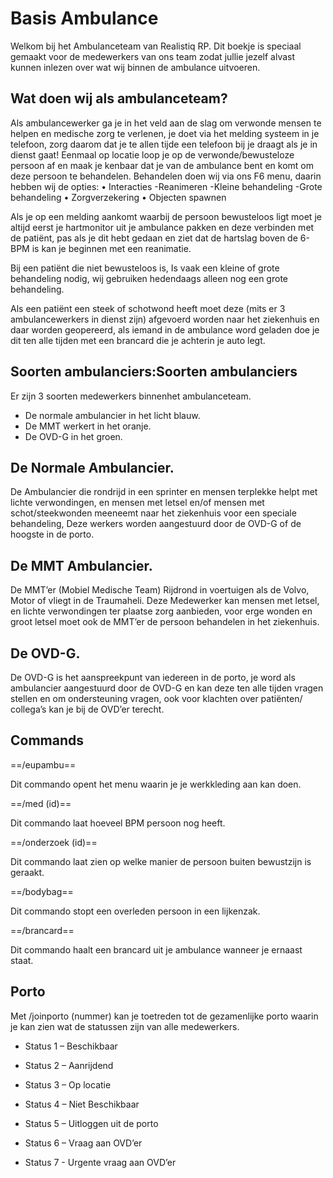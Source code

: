 # Basis Ambulance 
Welkom bij het Ambulanceteam van Realistiq RP.
Dit boekje is speciaal gemaakt voor de medewerkers van ons team zodat jullie jezelf alvast kunnen inlezen over wat wij binnen de ambulance uitvoeren.

## Wat doen wij als ambulanceteam?
Als ambulancewerker ga je in het veld aan de slag om verwonde mensen te helpen en medische zorg te verlenen, je doet via het melding systeem in je telefoon, zorg daarom dat je te allen tijde een telefoon bij je draagt als je in dienst gaat!
Eenmaal op locatie loop je op de verwonde/bewusteloze persoon af en maak je kenbaar dat je van de ambulance bent en komt om deze persoon te behandelen.
Behandelen doen wij via ons F6 menu, daarin hebben wij de opties:
•	Interacties
  -Reanimeren
  -Kleine behandeling
  -Grote behandeling
•	Zorgverzekering
•	Objecten spawnen

Als je op een melding aankomt waarbij de persoon bewusteloos ligt moet je altijd eerst je hartmonitor uit je ambulance pakken en deze verbinden met de patiënt, pas als je dit hebt gedaan en ziet dat de hartslag boven de 6-BPM is kan je beginnen met een reanimatie.

Bij een patiënt die niet bewusteloos is, Is vaak een kleine of grote behandeling nodig, wij gebruiken hedendaags alleen nog een grote behandeling.

Als een patiënt een steek of schotwond heeft moet deze (mits er 3 ambulancewerkers in dienst zijn) afgevoerd worden naar het ziekenhuis en daar worden geopereerd, als iemand in de ambulance word geladen doe je dit ten alle tijden met een brancard die je achterin je auto legt.

## Soorten ambulanciers:Soorten ambulanciers
Er zijn 3 soorten medewerkers binnenhet ambulanceteam.
- De normale ambulancier in het licht blauw.
- De MMT werkert in het oranje.
- De OVD-G in het groen.

## De Normale Ambulancier.
De Ambulancier die rondrijd in een sprinter en mensen terplekke helpt met lichte verwondingen, en mensen met letsel en/of mensen met schot/steekwonden meeneemt naar het ziekenhuis voor een speciale behandeling, Deze werkers worden aangestuurd door de OVD-G of de hoogste in de porto.

## De MMT Ambulancier.
De MMT’er (Mobiel Medische Team) Rijdrond in voertuigen als de Volvo, Motor of vliegt in de Traumaheli. Deze Medewerker kan mensen met letsel, en lichte verwondingen ter plaatse zorg aanbieden, voor erge wonden en groot letsel moet ook de MMT’er de persoon behandelen in het ziekenhuis.

## De OVD-G.
De OVD-G is het aanspreekpunt van iedereen in de porto, je word als ambulancier aangestuurd door de OVD-G en kan deze ten alle tijden vragen stellen en om ondersteuning vragen, ook voor klachten over patiënten/ collega’s kan je bij de OVD’er terecht.

## Commands

==/eupambu==

Dit commando opent het menu waarin je je werkkleding aan kan doen.


==/med (id)==

Dit commando laat hoeveel BPM persoon nog heeft.


==/onderzoek (id)==

Dit commando laat zien op welke manier de persoon buiten bewustzijn is geraakt.

==/bodybag==

Dit commando stopt een overleden persoon in een lijkenzak.

==/brancard==

Dit commando haalt een brancard uit je ambulance wanneer je ernaast staat.

## Porto
Met /joinporto (nummer) kan je toetreden tot de gezamenlijke porto waarin je kan zien wat de statussen zijn van alle medewerkers.
- Status 1 – Beschikbaar

- Status 2 – Aanrijdend

- Status 3 – Op locatie

- Status 4 – Niet Beschikbaar

- Status 5 – Uitloggen uit de porto

- Status 6 – Vraag aan OVD’er

- Status 7 -  Urgente vraag aan OVD’er
